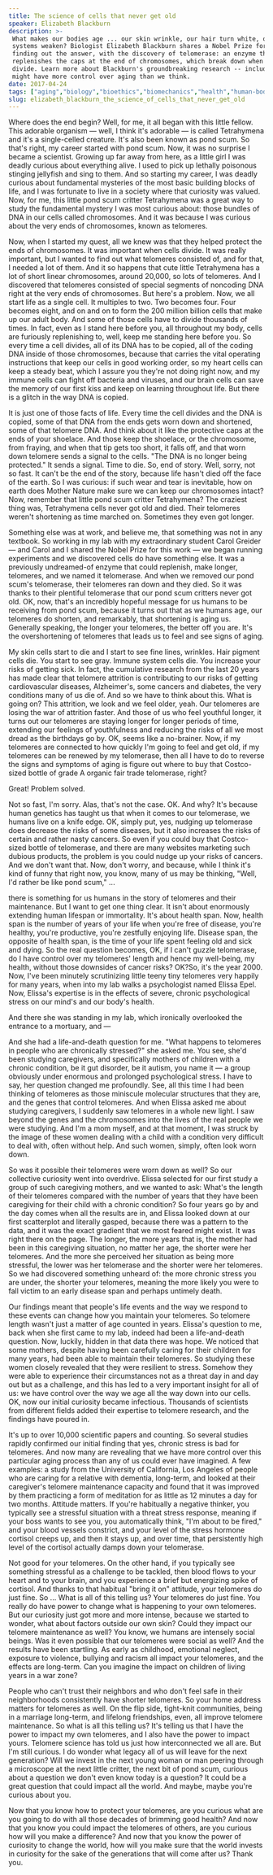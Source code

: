 ```yaml
---
title: The science of cells that never get old
speaker: Elizabeth Blackburn
description: >-
 What makes our bodies age ... our skin wrinkle, our hair turn white, our immune
 systems weaken? Biologist Elizabeth Blackburn shares a Nobel Prize for her work
 finding out the answer, with the discovery of telomerase: an enzyme that
 replenishes the caps at the end of chromosomes, which break down when cells
 divide. Learn more about Blackburn's groundbreaking research -- including how we
 might have more control over aging than we think.
date: 2017-04-24
tags: ["aging","biology","bioethics","biomechanics","health","human-body","innovation","life","discovery","nature","dna","science","nobel-prize"]
slug: elizabeth_blackburn_the_science_of_cells_that_never_get_old
---
```


Where does the end begin? Well, for me, it all began with this little fellow. This
adorable organism — well, I think it's adorable — is called Tetrahymena and it's a
single-celled creature. It's also been known as pond scum. So that's right, my career
started with pond scum. Now, it was no surprise I became a scientist. Growing up far away
from here, as a little girl I was deadly curious about everything alive. I used to pick up
lethally poisonous stinging jellyfish and sing to them. And so starting my career, I was
deadly curious about fundamental mysteries of the most basic building blocks of life, and
I was fortunate to live in a society where that curiosity was valued. Now, for me, this
little pond scum critter Tetrahymena was a great way to study the fundamental mystery I
was most curious about: those bundles of DNA in our cells called chromosomes. And it was
because I was curious about the very ends of chromosomes, known as telomeres.

Now, when I started my quest, all we knew was that they helped protect the ends of
chromosomes. It was important when cells divide. It was really important, but I wanted to
find out what telomeres consisted of, and for that, I needed a lot of them. And it so
happens that cute little Tetrahymena has a lot of short linear chromosomes, around 20,000,
so lots of telomeres. And I discovered that telomeres consisted of special segments of
noncoding DNA right at the very ends of chromosomes. But here's a problem. Now, we all
start life as a single cell. It multiples to two. Two becomes four. Four becomes eight,
and on and on to form the 200 million billion cells that make up our adult body. And some
of those cells have to divide thousands of times. In fact, even as I stand here before
you, all throughout my body, cells are furiously replenishing to, well, keep me standing
here before you. So every time a cell divides, all of its DNA has to be copied, all of the
coding DNA inside of those chromosomes, because that carries the vital operating
instructions that keep our cells in good working order, so my heart cells can keep a
steady beat, which I assure you they're not doing right now, and my immune cells can fight
off bacteria and viruses, and our brain cells can save the memory of our first kiss and
keep on learning throughout life. But there is a glitch in the way DNA is
copied.

It is just one of those facts of life. Every time the cell divides and the DNA is copied,
some of that DNA from the ends gets worn down and shortened, some of that telomere DNA.
And think about it like the protective caps at the ends of your shoelace. And those keep
the shoelace, or the chromosome, from fraying, and when that tip gets too short, it falls
off, and that worn down telomere sends a signal to the cells. "The DNA is no longer being
protected." It sends a signal. Time to die. So, end of story. Well, sorry, not so fast. It
can't be the end of the story, because life hasn't died off the face of the earth. So I
was curious: if such wear and tear is inevitable, how on earth does Mother Nature make
sure we can keep our chromosomes intact? Now, remember that little pond scum critter
Tetrahymena? The craziest thing was, Tetrahymena cells never got old and died. Their
telomeres weren't shortening as time marched on. Sometimes they even got
longer.

Something else was at work, and believe me, that something was not in any textbook. So
working in my lab with my extraordinary student Carol Greider — and Carol and I shared the
Nobel Prize for this work — we began running experiments and we discovered cells do have
something else. It was a previously undreamed-of enzyme that could replenish, make longer,
telomeres, and we named it telomerase. And when we removed our pond scum's telomerase,
their telomeres ran down and they died. So it was thanks to their plentiful telomerase
that our pond scum critters never got old. OK, now, that's an incredibly hopeful message
for us humans to be receiving from pond scum, because it turns out that as we humans age,
our telomeres do shorten, and remarkably, that shortening is aging us. Generally speaking,
the longer your telomeres, the better off you are. It's the overshortening of telomeres
that leads us to feel and see signs of aging.

My skin cells start to die and I start to see fine lines, wrinkles. Hair pigment cells
die. You start to see gray. Immune system cells die. You increase your risks of getting
sick. In fact, the cumulative research from the last 20 years has made clear that telomere
attrition is contributing to our risks of getting cardiovascular diseases, Alzheimer's,
some cancers and diabetes, the very conditions many of us die of. And so we have to think
about this. What is going on? This attrition, we look and we feel older, yeah. Our
telomeres are losing the war of attrition faster. And those of us who feel youthful
longer, it turns out our telomeres are staying longer for longer periods of time,
extending our feelings of youthfulness and reducing the risks of all we most dread as the
birthdays go by. OK, seems like a no-brainer. Now, if my telomeres are connected to how
quickly I'm going to feel and get old, if my telomeres can be renewed by my telomerase,
then all I have to do to reverse the signs and symptoms of aging is figure out where to
buy that Costco-sized bottle of grade A organic fair trade telomerase,
right?

Great! Problem solved.

Not so fast, I'm sorry. Alas, that's not the case. OK. And why? It's because human
genetics has taught us that when it comes to our telomerase, we humans live on a knife
edge. OK, simply put, yes, nudging up telomerase does decrease the risks of some diseases,
but it also increases the risks of certain and rather nasty cancers. So even if you could
buy that Costco-sized bottle of telomerase, and there are many websites marketing such
dubious products, the problem is you could nudge up your risks of cancers. And we don't
want that. Now, don't worry, and because, while I think it's kind of funny that right now,
you know, many of us may be thinking, "Well, I'd rather be like pond scum,"
...

there is something for us humans in the story of telomeres and their maintenance. But I
want to get one thing clear. It isn't about enormously extending human lifespan or
immortality. It's about health span. Now, health span is the number of years of your life
when you're free of disease, you're healthy, you're productive, you're zestfully enjoying
life. Disease span, the opposite of health span, is the time of your life spent feeling
old and sick and dying. So the real question becomes, OK, if I can't guzzle telomerase, do
I have control over my telomeres' length and hence my well-being, my health, without those
downsides of cancer risks? OK?So, it's the year 2000. Now, I've been minutely scrutinizing
little teeny tiny telomeres very happily for many years, when into my lab walks a
psychologist named Elissa Epel. Now, Elissa's expertise is in the effects of severe,
chronic psychological stress on our mind's and our body's health.

And there she was standing in my lab, which ironically overlooked the entrance to a
mortuary, and —

And she had a life-and-death question for me. "What happens to telomeres in people who are
chronically stressed?" she asked me. You see, she'd been studying caregivers, and
specifically mothers of children with a chronic condition, be it gut disorder, be it
autism, you name it — a group obviously under enormous and prolonged psychological stress.
I have to say, her question changed me profoundly. See, all this time I had been thinking
of telomeres as those miniscule molecular structures that they are, and the genes that
control telomeres. And when Elissa asked me about studying caregivers, I suddenly saw
telomeres in a whole new light. I saw beyond the genes and the chromosomes into the lives
of the real people we were studying. And I'm a mom myself, and at that moment, I was
struck by the image of these women dealing with a child with a condition very difficult to
deal with, often without help. And such women, simply, often look worn
down.

So was it possible their telomeres were worn down as well? So our collective curiosity went
into overdrive. Elissa selected for our first study a group of such caregiving mothers,
and we wanted to ask: What's the length of their telomeres compared with the number of
years that they have been caregiving for their child with a chronic condition? So four
years go by and the day comes when all the results are in, and Elissa looked down at our
first scatterplot and literally gasped, because there was a pattern to the data, and it
was the exact gradient that we most feared might exist. It was right there on the page.
The longer, the more years that is, the mother had been in this caregiving situation, no
matter her age, the shorter were her telomeres. And the more she perceived her situation
as being more stressful, the lower was her telomerase and the shorter were her
telomeres. So we had discovered something unheard of: the more chronic stress you are
under, the shorter your telomeres, meaning the more likely you were to fall victim to an
early disease span and perhaps untimely death.

Our findings meant that people's life events and the way we respond to these events can
change how you maintain your telomeres. So telomere length wasn't just a matter of age
counted in years. Elissa's question to me, back when she first came to my lab, indeed had
been a life-and-death question. Now, luckily, hidden in that data there was hope. We
noticed that some mothers, despite having been carefully caring for their children for
many years, had been able to maintain their telomeres. So studying these women closely
revealed that they were resilient to stress. Somehow they were able to experience their
circumstances not as a threat day in and day out but as a challenge, and this has led to a
very important insight for all of us: we have control over the way we age all the way down
into our cells. OK, now our initial curiosity became infectious. Thousands of scientists
from different fields added their expertise to telomere research, and the findings have
poured in.

It's up to over 10,000 scientific papers and counting. So several studies rapidly
confirmed our initial finding that yes, chronic stress is bad for telomeres. And now many
are revealing that we have more control over this particular aging process than any of us
could ever have imagined. A few examples: a study from the University of California, Los
Angeles of people who are caring for a relative with dementia, long-term, and looked at
their caregiver's telomere maintenance capacity and found that it was improved by them
practicing a form of meditation for as little as 12 minutes a day for two months. Attitude
matters. If you're habitually a negative thinker, you typically see a stressful situation
with a threat stress response, meaning if your boss wants to see you, you automatically
think, "I'm about to be fired," and your blood vessels constrict, and your level of the
stress hormone cortisol creeps up, and then it stays up, and over time, that persistently
high level of the cortisol actually damps down your telomerase.

Not good for your telomeres. On the other hand, if you typically see something stressful as
a challenge to be tackled, then blood flows to your heart and to your brain, and you
experience a brief but energizing spike of cortisol. And thanks to that habitual "bring it
on" attitude, your telomeres do just fine. So ... What is all of this telling us? Your
telomeres do just fine. You really do have power to change what is happening to your own
telomeres. But our curiosity just got more and more intense, because we started to wonder,
what about factors outside our own skin? Could they impact our telomere maintenance as
well? You know, we humans are intensely social beings. Was it even possible that our
telomeres were social as well? And the results have been startling. As early as childhood,
emotional neglect, exposure to violence, bullying and racism all impact your telomeres,
and the effects are long-term. Can you imagine the impact on children of living years in a
war zone?

People who can't trust their neighbors and who don't feel safe in their neighborhoods
consistently have shorter telomeres. So your home address matters for telomeres as well.
On the flip side, tight-knit communities, being in a marriage long-term, and lifelong
friendships, even, all improve telomere maintenance. So what is all this telling us? It's
telling us that I have the power to impact my own telomeres, and I also have the power to
impact yours. Telomere science has told us just how interconnected we all are. But I'm
still curious. I do wonder what legacy all of us will leave for the next generation? Will
we invest in the next young woman or man peering through a microscope at the next little
critter, the next bit of pond scum, curious about a question we don't even know today is a
question? It could be a great question that could impact all the world. And maybe, maybe
you're curious about you.

Now that you know how to protect your telomeres, are you curious what are you going to do
with all those decades of brimming good health? And now that you know you could impact the
telomeres of others, are you curious how will you make a difference? And now that you know
the power of curiosity to change the world, how will you make sure that the world invests
in curiosity for the sake of the generations that will come after us? Thank
you.

<!--
ad_duration=3.33
comment_count=52
event="TED2017"
external_start_time=0
intro_duration=11.82
is_subtitle_required="False"
is_talk_featured="True"
language="en"
language_swap="False"
native_language="en"
number_of_related_talks=6
number_of_speakers=1
number_of_subtitled_videos=21
number_of_tags=13
number_of_talk_download_languages=22
number_of_talk_more_resources=0
number_of_talk_recommendations=0
number_of_talks_take_actions=0
post_ad_duration=0.83
published_timestamp="2017-11-27 15:48:43"
recording_date="2017-04-24"
speaker_description="Molecular biologist"
speaker_is_published=1
speaker_name="Elizabeth Blackburn"
talk_name="The science of cells that never get old"
talks_tags=["aging","biology","bioethics","biomechanics","health","human-body","innovation","life","discovery","nature","dna","science","nobel-prize"]
url_audio="https://download.ted.com/talks/ElizabethBlackburn_2017.mp3?apikey=acme-roadrunner"
url_photo_speaker="https://pe.tedcdn.com/images/ted/395125c33e22d469c1a6cc29f0be19fe023d69c8_254x191.jpg"
url_photo_talk="https://s3.amazonaws.com/talkstar-photos/uploads/7386b494-059a-4fa0-a34c-7cb80ea1d3e7/ElizabethBlackburn_2017-embed.jpg"
url_webpage="https://www.ted.com/talks/elizabeth_blackburn_the_science_of_cells_that_never_get_old"
video_type_name="TED Stage Talk"
-->